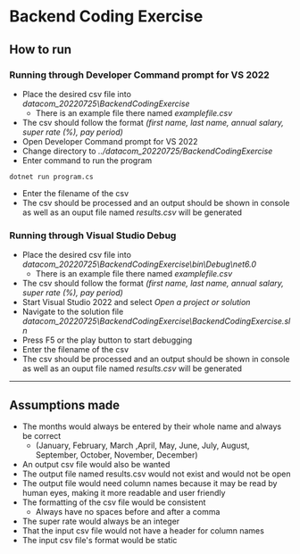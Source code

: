 # Backend Coding Exercise

## How to run
### Running through Developer Command prompt for VS 2022
- Place the desired csv file into <em>datacom_20220725\BackendCodingExercise</em> 
    - There is an example file there named <em>examplefile.csv</em>
- The csv should follow the format <em>(first name, last name, annual salary, super rate (%), pay period)</em>
- Open Developer Command prompt for VS 2022
- Change directory to <em>../datacom_20220725/BackendCodingExercise</em> 
- Enter command to run the program
```
dotnet run program.cs 
```
- Enter the filename of the csv 
- The csv should be processed and an output should be shown in console as well as an ouput file named <em>results.csv</em> will be generated

### Running through Visual Studio Debug
- Place the desired csv file into <em>datacom_20220725\BackendCodingExercise\bin\Debug\net6.0</em> 
    - There is an example file there named <em>examplefile.csv</em>
- The csv should follow the format <em>(first name, last name, annual salary, super rate (%), pay period)</em>
- Start Visual Studio 2022 and select <em>Open a project or solution</em>
- Navigate to the solution file <em>datacom_20220725\BackendCodingExercise\BackendCodingExercise.sln</em>
- Press F5 or the play button to start debugging 
- Enter the filename of the csv 
- The csv should be processed and an output should be shown in console as well as an ouput file named <em>results.csv</em> will be generated

---
## Assumptions made
- The months would always be entered by their whole name and always be correct 
    - (January, February, March ,April, May, June, July, August, September, October, November, December)
- An output csv file would also be wanted
- The output file named results.csv would not exist and would not be open 
- The output file would need column names because it may be read by human eyes, making it more readable and user friendly
- The formatting of the csv file would be consistent
    - Always have no spaces before and after a comma
- The super rate would always be an integer
- That the input csv file would not have a header for column names
- The input csv file's format would be static
